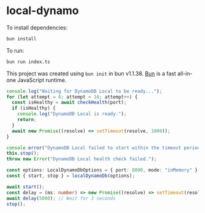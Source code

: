 # local-dynamo

To install dependencies:

```bash
bun install
```

To run:

```bash
bun run index.ts
```

This project was created using `bun init` in bun v1.1.38. [Bun](https://bun.sh) is a fast all-in-one JavaScript runtime.

```typescript
console.log("Waiting for DynamoDB Local to be ready...");
for (let attempt = 0; attempt < 10; attempt++) {
  const isHealthy = await checkHealth(port);
  if (isHealthy) {
    console.log("DynamoDB Local is ready.");
    return;
  }
  await new Promise((resolve) => setTimeout(resolve, 1000));
}

console.error("DynamoDB Local failed to start within the timeout period.");
this.stop();
throw new Error("DynamoDB Local health check failed.");

const options: LocalDynamoDbOptions = { port: 8000, mode: "inMemory" };
const { start, stop } = localDynamoDb(options);

await start();
const delay = (ms: number) => new Promise((resolve) => setTimeout(resolve, ms));
await delay(5000); // Wait for 3 seconds
stop();
```
